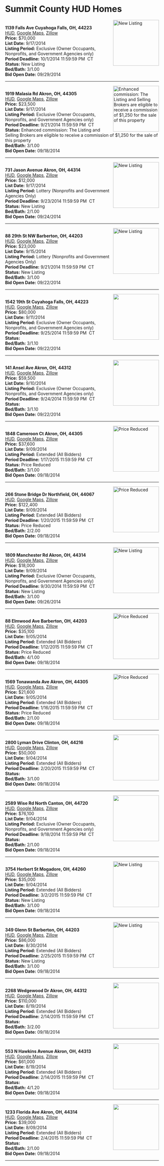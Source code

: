 # Summit County HUD Homes

[<img alt="New Listing" src="https://www.hudhomestore.com/pages/ImageShow.aspx?Case=412-608890" align="right" style="height:150px;">](http://www.hudhomestore.com/Listing/PropertyDetails.aspx?caseNumber=412-608890)  
**1139 Falls Ave Cuyahoga Falls, OH, 44223**  
[HUD](http://www.hudhomestore.com/Listing/PropertyDetails.aspx?caseNumber=412-608890), [Google Maps](http://maps.google.com/maps?q=1139+Falls+Ave+Cuyahoga+Falls%2C+OH%2C+44223), [Zillow](http://www.zillow.com/homes/1139+Falls+Ave+Cuyahoga+Falls%2C+OH%2C+44223/)  
**Price:** $70,000  
**List Date:** 9/17/2014  
**Listing Period:** Exclusive (Owner Occupants, Nonprofits, and Government Agencies only)  
**Period Deadline:** 10/1/2014 11:59:59 PM  CT  
**Status:** New Listing  
**Bed/Bath:** 3/1.00  
**Bid Open Date:** 09/29/2014

***

[<img alt="Enhanced commission: The Listing and Selling Brokers are eligible to receive a commission of $1,250 for the sale of this property" src="https://www.hudhomestore.com/pages/ImageShow.aspx?Case=412-553514" align="right" style="height:150px;">](http://www.hudhomestore.com/Listing/PropertyDetails.aspx?caseNumber=412-553514)  
**1919 Malasia Rd Akron, OH, 44305**  
[HUD](http://www.hudhomestore.com/Listing/PropertyDetails.aspx?caseNumber=412-553514), [Google Maps](http://maps.google.com/maps?q=1919+Malasia+Rd+Akron%2C+OH%2C+44305), [Zillow](http://www.zillow.com/homes/1919+Malasia+Rd+Akron%2C+OH%2C+44305/)  
**Price:** $23,500  
**List Date:** 9/17/2014  
**Listing Period:** Exclusive (Owner Occupants, Nonprofits, and Government Agencies only)  
**Period Deadline:** 9/21/2014 11:59:59 PM  CT  
**Status:** Enhanced commission: The Listing and Selling Brokers are eligible to receive a commission of $1,250 for the sale of this property  
**Bed/Bath:** 3/1.00  
**Bid Open Date:** 09/18/2014

***

[<img alt="New Listing" src="https://www.hudhomestore.com/pages/ImageShow.aspx?Case=412-547573" align="right" style="height:150px;">](http://www.hudhomestore.com/Listing/PropertyDetails.aspx?caseNumber=412-547573)  
**731 Jason Avenue Akron, OH, 44314**  
[HUD](http://www.hudhomestore.com/Listing/PropertyDetails.aspx?caseNumber=412-547573), [Google Maps](http://maps.google.com/maps?q=731+Jason+Avenue+Akron%2C+OH%2C+44314), [Zillow](http://www.zillow.com/homes/731+Jason+Avenue+Akron%2C+OH%2C+44314/)  
**Price:** $12,000  
**List Date:** 9/17/2014  
**Listing Period:** Lottery (Nonprofits and Government Agencies Only)  
**Period Deadline:** 9/23/2014 11:59:59 PM  CT  
**Status:** New Listing  
**Bed/Bath:** 2/1.00  
**Bid Open Date:** 09/24/2014

***

[<img alt="New Listing" src="https://www.hudhomestore.com/pages/ImageShow.aspx?Case=412-494342" align="right" style="height:150px;">](http://www.hudhomestore.com/Listing/PropertyDetails.aspx?caseNumber=412-494342)  
**88 29th St NW Barberton, OH, 44203**  
[HUD](http://www.hudhomestore.com/Listing/PropertyDetails.aspx?caseNumber=412-494342), [Google Maps](http://maps.google.com/maps?q=88+29th+St+NW+Barberton%2C+OH%2C+44203), [Zillow](http://www.zillow.com/homes/88+29th+St+NW+Barberton%2C+OH%2C+44203/)  
**Price:** $23,000  
**List Date:** 9/15/2014  
**Listing Period:** Lottery (Nonprofits and Government Agencies Only)  
**Period Deadline:** 9/21/2014 11:59:59 PM  CT  
**Status:** New Listing  
**Bed/Bath:** 3/1.00  
**Bid Open Date:** 09/22/2014

***

[<img alt="" src="https://www.hudhomestore.com/pages/ImageShow.aspx?Case=412-537173" align="right" style="height:150px;">](http://www.hudhomestore.com/Listing/PropertyDetails.aspx?caseNumber=412-537173)  
**1542 19th St Cuyahoga Falls, OH, 44223**  
[HUD](http://www.hudhomestore.com/Listing/PropertyDetails.aspx?caseNumber=412-537173), [Google Maps](http://maps.google.com/maps?q=1542+19th+St+Cuyahoga+Falls%2C+OH%2C+44223), [Zillow](http://www.zillow.com/homes/1542+19th+St+Cuyahoga+Falls%2C+OH%2C+44223/)  
**Price:** $80,000  
**List Date:** 9/11/2014  
**Listing Period:** Exclusive (Owner Occupants, Nonprofits, and Government Agencies only)  
**Period Deadline:** 9/25/2014 11:59:59 PM  CT  
**Status:**   
**Bed/Bath:** 3/1.10  
**Bid Open Date:** 09/22/2014

***

[<img alt="" src="https://www.hudhomestore.com/pages/ImageShow.aspx?Case=412-582261" align="right" style="height:150px;">](http://www.hudhomestore.com/Listing/PropertyDetails.aspx?caseNumber=412-582261)  
**141 Ansel Ave Akron, OH, 44312**  
[HUD](http://www.hudhomestore.com/Listing/PropertyDetails.aspx?caseNumber=412-582261), [Google Maps](http://maps.google.com/maps?q=141+Ansel+Ave+Akron%2C+OH%2C+44312), [Zillow](http://www.zillow.com/homes/141+Ansel+Ave+Akron%2C+OH%2C+44312/)  
**Price:** $59,500  
**List Date:** 9/10/2014  
**Listing Period:** Exclusive (Owner Occupants, Nonprofits, and Government Agencies only)  
**Period Deadline:** 9/24/2014 11:59:59 PM  CT  
**Status:**   
**Bed/Bath:** 3/1.10  
**Bid Open Date:** 09/22/2014

***

[<img alt="Price Reduced" src="https://www.hudhomestore.com/pages/ImageShow.aspx?Case=412-557558" align="right" style="height:150px;">](http://www.hudhomestore.com/Listing/PropertyDetails.aspx?caseNumber=412-557558)  
**1848 Cameroon Ct Akron, OH, 44305**  
[HUD](http://www.hudhomestore.com/Listing/PropertyDetails.aspx?caseNumber=412-557558), [Google Maps](http://maps.google.com/maps?q=1848+Cameroon+Ct+Akron%2C+OH%2C+44305), [Zillow](http://www.zillow.com/homes/1848+Cameroon+Ct+Akron%2C+OH%2C+44305/)  
**Price:** $37,600  
**List Date:** 9/09/2014  
**Listing Period:** Extended (All Bidders)  
**Period Deadline:** 1/17/2015 11:59:59 PM  CT  
**Status:** Price Reduced  
**Bed/Bath:** 3/1.00  
**Bid Open Date:** 09/18/2014

***

[<img alt="Price Reduced" src="https://www.hudhomestore.com/pages/ImageShow.aspx?Case=412-517601" align="right" style="height:150px;">](http://www.hudhomestore.com/Listing/PropertyDetails.aspx?caseNumber=412-517601)  
**266 Stone Bridge Dr Northfield, OH, 44067**  
[HUD](http://www.hudhomestore.com/Listing/PropertyDetails.aspx?caseNumber=412-517601), [Google Maps](http://maps.google.com/maps?q=266+Stone+Bridge+Dr+Northfield%2C+OH%2C+44067), [Zillow](http://www.zillow.com/homes/266+Stone+Bridge+Dr+Northfield%2C+OH%2C+44067/)  
**Price:** $122,400  
**List Date:** 9/09/2014  
**Listing Period:** Extended (All Bidders)  
**Period Deadline:** 1/20/2015 11:59:59 PM  CT  
**Status:** Price Reduced  
**Bed/Bath:** 2/2.00  
**Bid Open Date:** 09/18/2014

***

[<img alt="New Listing" src="https://www.hudhomestore.com/pages/ImageShow.aspx?Case=412-408353" align="right" style="height:150px;">](http://www.hudhomestore.com/Listing/PropertyDetails.aspx?caseNumber=412-408353)  
**1809 Manchester Rd Akron, OH, 44314**  
[HUD](http://www.hudhomestore.com/Listing/PropertyDetails.aspx?caseNumber=412-408353), [Google Maps](http://maps.google.com/maps?q=1809+Manchester+Rd+Akron%2C+OH%2C+44314), [Zillow](http://www.zillow.com/homes/1809+Manchester+Rd+Akron%2C+OH%2C+44314/)  
**Price:** $18,000  
**List Date:** 9/09/2014  
**Listing Period:** Exclusive (Owner Occupants, Nonprofits, and Government Agencies only)  
**Period Deadline:** 9/30/2014 11:59:59 PM  CT  
**Status:** New Listing  
**Bed/Bath:** 3/1.00  
**Bid Open Date:** 09/26/2014

***

[<img alt="Price Reduced" src="https://www.hudhomestore.com/pages/ImageShow.aspx?Case=412-569418" align="right" style="height:150px;">](http://www.hudhomestore.com/Listing/PropertyDetails.aspx?caseNumber=412-569418)  
**88 Elmwood Ave Barberton, OH, 44203**  
[HUD](http://www.hudhomestore.com/Listing/PropertyDetails.aspx?caseNumber=412-569418), [Google Maps](http://maps.google.com/maps?q=88+Elmwood+Ave+Barberton%2C+OH%2C+44203), [Zillow](http://www.zillow.com/homes/88+Elmwood+Ave+Barberton%2C+OH%2C+44203/)  
**Price:** $35,100  
**List Date:** 9/05/2014  
**Listing Period:** Extended (All Bidders)  
**Period Deadline:** 1/12/2015 11:59:59 PM  CT  
**Status:** Price Reduced  
**Bed/Bath:** 4/1.00  
**Bid Open Date:** 09/18/2014

***

[<img alt="Price Reduced" src="https://www.hudhomestore.com/pages/ImageShow.aspx?Case=412-534663" align="right" style="height:150px;">](http://www.hudhomestore.com/Listing/PropertyDetails.aspx?caseNumber=412-534663)  
**1569 Tonawanda Ave Akron, OH, 44305**  
[HUD](http://www.hudhomestore.com/Listing/PropertyDetails.aspx?caseNumber=412-534663), [Google Maps](http://maps.google.com/maps?q=1569+Tonawanda+Ave+Akron%2C+OH%2C+44305), [Zillow](http://www.zillow.com/homes/1569+Tonawanda+Ave+Akron%2C+OH%2C+44305/)  
**Price:** $21,600  
**List Date:** 9/05/2014  
**Listing Period:** Extended (All Bidders)  
**Period Deadline:** 1/16/2015 11:59:59 PM  CT  
**Status:** Price Reduced  
**Bed/Bath:** 2/1.00  
**Bid Open Date:** 09/18/2014

***

[<img alt="" src="https://www.hudhomestore.com/pages/ImageShow.aspx?Case=412-667352" align="right" style="height:150px;">](http://www.hudhomestore.com/Listing/PropertyDetails.aspx?caseNumber=412-667352)  
**2800 Lyman Drive Clinton, OH, 44216**  
[HUD](http://www.hudhomestore.com/Listing/PropertyDetails.aspx?caseNumber=412-667352), [Google Maps](http://maps.google.com/maps?q=2800+Lyman+Drive+Clinton%2C+OH%2C+44216), [Zillow](http://www.zillow.com/homes/2800+Lyman+Drive+Clinton%2C+OH%2C+44216/)  
**Price:** $50,000  
**List Date:** 9/04/2014  
**Listing Period:** Extended (All Bidders)  
**Period Deadline:** 2/20/2015 11:59:59 PM  CT  
**Status:**   
**Bed/Bath:** 3/1.00  
**Bid Open Date:** 09/18/2014

***

[<img alt="" src="https://www.hudhomestore.com/pages/ImageShow.aspx?Case=412-532066" align="right" style="height:150px;">](http://www.hudhomestore.com/Listing/PropertyDetails.aspx?caseNumber=412-532066)  
**2589 Wise Rd North Canton, OH, 44720**  
[HUD](http://www.hudhomestore.com/Listing/PropertyDetails.aspx?caseNumber=412-532066), [Google Maps](http://maps.google.com/maps?q=2589+Wise+Rd+North+Canton%2C+OH%2C+44720), [Zillow](http://www.zillow.com/homes/2589+Wise+Rd+North+Canton%2C+OH%2C+44720/)  
**Price:** $76,100  
**List Date:** 9/04/2014  
**Listing Period:** Exclusive (Owner Occupants, Nonprofits, and Government Agencies only)  
**Period Deadline:** 9/18/2014 11:59:59 PM  CT  
**Status:**   
**Bed/Bath:** 2/1.00  
**Bid Open Date:** 09/18/2014

***

[<img alt="New Listing" src="https://www.hudhomestore.com/pages/ImageShow.aspx?Case=412-488470" align="right" style="height:150px;">](http://www.hudhomestore.com/Listing/PropertyDetails.aspx?caseNumber=412-488470)  
**3754 Herbert St Mogadore, OH, 44260**  
[HUD](http://www.hudhomestore.com/Listing/PropertyDetails.aspx?caseNumber=412-488470), [Google Maps](http://maps.google.com/maps?q=3754+Herbert+St+Mogadore%2C+OH%2C+44260), [Zillow](http://www.zillow.com/homes/3754+Herbert+St+Mogadore%2C+OH%2C+44260/)  
**Price:** $35,000  
**List Date:** 9/04/2014  
**Listing Period:** Extended (All Bidders)  
**Period Deadline:** 3/2/2015 11:59:59 PM  CT  
**Status:** New Listing  
**Bed/Bath:** 3/1.00  
**Bid Open Date:** 09/18/2014

***

[<img alt="New Listing" src="https://www.hudhomestore.com/pages/ImageShow.aspx?Case=412-522308" align="right" style="height:150px;">](http://www.hudhomestore.com/Listing/PropertyDetails.aspx?caseNumber=412-522308)  
**349 Glenn St Barberton, OH, 44203**  
[HUD](http://www.hudhomestore.com/Listing/PropertyDetails.aspx?caseNumber=412-522308), [Google Maps](http://maps.google.com/maps?q=349+Glenn+St+Barberton%2C+OH%2C+44203), [Zillow](http://www.zillow.com/homes/349+Glenn+St+Barberton%2C+OH%2C+44203/)  
**Price:** $86,000  
**List Date:** 8/30/2014  
**Listing Period:** Extended (All Bidders)  
**Period Deadline:** 2/25/2015 11:59:59 PM  CT  
**Status:** New Listing  
**Bed/Bath:** 3/1.00  
**Bid Open Date:** 09/18/2014

***

[<img alt="" src="https://www.hudhomestore.com/pages/ImageShow.aspx?Case=412-536616" align="right" style="height:150px;">](http://www.hudhomestore.com/Listing/PropertyDetails.aspx?caseNumber=412-536616)  
**2268 Wedgewood Dr Akron, OH, 44312**  
[HUD](http://www.hudhomestore.com/Listing/PropertyDetails.aspx?caseNumber=412-536616), [Google Maps](http://maps.google.com/maps?q=2268+Wedgewood+Dr+Akron%2C+OH%2C+44312), [Zillow](http://www.zillow.com/homes/2268+Wedgewood+Dr+Akron%2C+OH%2C+44312/)  
**Price:** $110,000  
**List Date:** 8/19/2014  
**Listing Period:** Extended (All Bidders)  
**Period Deadline:** 2/14/2015 11:59:59 PM  CT  
**Status:**   
**Bed/Bath:** 3/2.00  
**Bid Open Date:** 09/18/2014

***

[<img alt="" src="https://www.hudhomestore.com/pages/ImageShow.aspx?Case=412-460457" align="right" style="height:150px;">](http://www.hudhomestore.com/Listing/PropertyDetails.aspx?caseNumber=412-460457)  
**553 N Hawkins Avenue Akron, OH, 44313**  
[HUD](http://www.hudhomestore.com/Listing/PropertyDetails.aspx?caseNumber=412-460457), [Google Maps](http://maps.google.com/maps?q=553+N+Hawkins+Avenue+Akron%2C+OH%2C+44313), [Zillow](http://www.zillow.com/homes/553+N+Hawkins+Avenue+Akron%2C+OH%2C+44313/)  
**Price:** $61,000  
**List Date:** 8/19/2014  
**Listing Period:** Extended (All Bidders)  
**Period Deadline:** 2/14/2015 11:59:59 PM  CT  
**Status:**   
**Bed/Bath:** 4/1.20  
**Bid Open Date:** 09/18/2014

***

[<img alt="" src="https://www.hudhomestore.com/pages/ImageShow.aspx?Case=412-586194" align="right" style="height:150px;">](http://www.hudhomestore.com/Listing/PropertyDetails.aspx?caseNumber=412-586194)  
**1233 Florida Ave Akron, OH, 44314**  
[HUD](http://www.hudhomestore.com/Listing/PropertyDetails.aspx?caseNumber=412-586194), [Google Maps](http://maps.google.com/maps?q=1233+Florida+Ave+Akron%2C+OH%2C+44314), [Zillow](http://www.zillow.com/homes/1233+Florida+Ave+Akron%2C+OH%2C+44314/)  
**Price:** $39,000  
**List Date:** 8/09/2014  
**Listing Period:** Extended (All Bidders)  
**Period Deadline:** 2/4/2015 11:59:59 PM  CT  
**Status:**   
**Bed/Bath:** 2/1.00  
**Bid Open Date:** 09/18/2014

***


